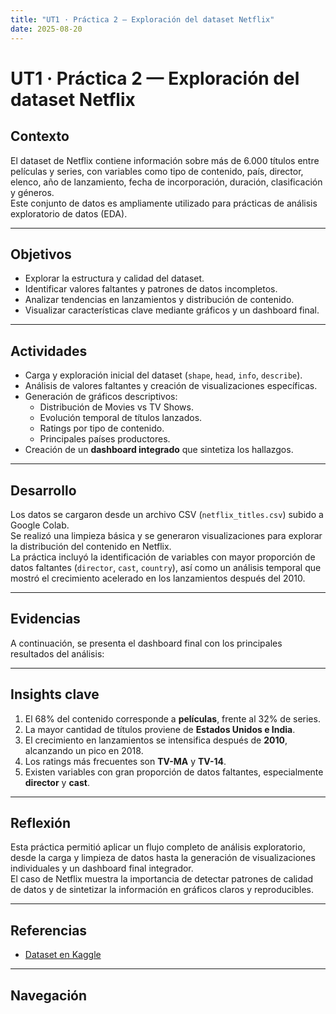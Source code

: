 ```yaml
---
title: "UT1 · Práctica 2 — Exploración del dataset Netflix"
date: 2025-08-20
---
```


# UT1 · Práctica 2 — Exploración del dataset Netflix

## Contexto
El dataset de Netflix contiene información sobre más de 6.000 títulos entre películas y series, con variables como tipo de contenido, país, director, elenco, año de lanzamiento, fecha de incorporación, duración, clasificación y géneros.  
Este conjunto de datos es ampliamente utilizado para prácticas de análisis exploratorio de datos (EDA).

---

## Objetivos
- Explorar la estructura y calidad del dataset.  
- Identificar valores faltantes y patrones de datos incompletos.  
- Analizar tendencias en lanzamientos y distribución de contenido.  
- Visualizar características clave mediante gráficos y un dashboard final.  

---

## Actividades
- Carga y exploración inicial del dataset (`shape`, `head`, `info`, `describe`).  
- Análisis de valores faltantes y creación de visualizaciones específicas.  
- Generación de gráficos descriptivos:  
  - Distribución de Movies vs TV Shows.  
  - Evolución temporal de títulos lanzados.  
  - Ratings por tipo de contenido.  
  - Principales países productores.  
- Creación de un **dashboard integrado** que sintetiza los hallazgos.  

---

## Desarrollo
Los datos se cargaron desde un archivo CSV (`netflix_titles.csv`) subido a Google Colab.  
Se realizó una limpieza básica y se generaron visualizaciones para explorar la distribución del contenido en Netflix.  
La práctica incluyó la identificación de variables con mayor proporción de datos faltantes (`director`, `cast`, `country`), así como un análisis temporal que mostró el crecimiento acelerado en los lanzamientos después del 2010.  

---

## Evidencias
A continuación, se presenta el dashboard final con los principales resultados del análisis:


---

## Insights clave
1. El 68% del contenido corresponde a **películas**, frente al 32% de series.  
2. La mayor cantidad de títulos proviene de **Estados Unidos e India**.  
3. El crecimiento en lanzamientos se intensifica después de **2010**, alcanzando un pico en 2018.  
4. Los ratings más frecuentes son **TV-MA** y **TV-14**.  
5. Existen variables con gran proporción de datos faltantes, especialmente **director** y **cast**.  

---

## Reflexión
Esta práctica permitió aplicar un flujo completo de análisis exploratorio, desde la carga y limpieza de datos hasta la generación de visualizaciones individuales y un dashboard final integrador.  
El caso de Netflix muestra la importancia de detectar patrones de calidad de datos y de sintetizar la información en gráficos claros y reproducibles.

---

## Referencias
- [Dataset en Kaggle](https://www.kaggle.com/datasets/shivamb/netflix-shows)    

---

## Navegación


